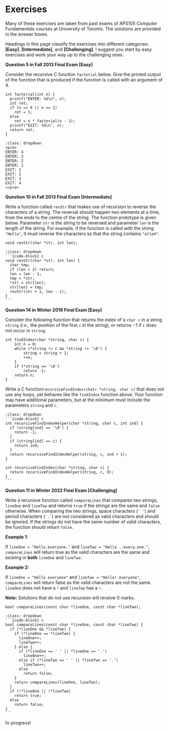 # Exercises

Many of these exercises are taken from past exams of APS105 Computer Fundamentals courses at University of Toronto. The solutions are provided in the answer boxes.

Headings in this page classify the exercises into different categories: **[Easy]**, **[Intermediate]**, and **[Challenging]**. I suggest you start by easy exercises and work your way up to the challenging ones.

**Question 5 in Fall 2013 Final Exam [Easy]**

Consider the recursive C function `factorial` below. Give the printed output of the function that is
produced if the function is called with an argument of 4.

```{code-block} c
int factorial(int n) {
  printf("ENTER: %d\n", n);
  int ret;
  if (n == 0 || n == 1)
    ret = 1;
  else
    ret = n * factorial(n - 1);
  printf("EXIT: %d\n", n);
  return ret;
}
```

````{admonition} Answer
:class: dropdown
<pre>
ENTER: 4
ENTER: 3
ENTER: 2
ENTER: 1
EXIT: 1
EXIT: 2
EXIT: 3
EXIT: 4
</pre>
````

**Question 10 in Fall 2013 Final Exam [Intermediate]**

Write a function called `revStr` that makes use of recursion to reverse the characters of a string. The reversal should happen two elements at a time, from the ends to the centre of the string. The function prototype is given below. Parameter `str` is the string to be reversed and parameter `len` is the length of the string. For example, if the function is called with the string `"Hello"`, it must reverse the characters so that the string contains `"olleH"`.

```{code-block} c
void revStr(char *str, int len);
```

````{admonition} Answer
:class: dropdown
```{code-block} c
void revStr(char *str, int len) {
  char tmp;
  if (len < 2) return;
  len = len - 1;
  tmp = *str;
  *str = str[len];
  str[len] = tmp;
  revStr(str + 1, len - 1);
}
```
````



**Question 14 in Winter 2018 Final Exam [Easy]**

Consider the following function that returns the index of a `char c` in a string `string` (*i.e.,* the position of the first `c` in the string), or returns $-1$ if `c` does not occur in `string`.

```{code-block} c
int findIndex(char *string, char c) {
    int n = 0;
    while (*string != c && *string != '\0') {
        string = string + 1;
        ++n;
    }
    if (*string == '\0')
        return -1;
    return n;
}
```

Write a C function`recursiveFindIndex(chatr *string, char c)` that does not use any loops, yet behaves like the `findIndex` function above. Your function may have additional parameters, but at the minimum must include the parameters `string` and `c`.

````{admonition} Answer
:class: dropdown
```{code-block} c 
int recursiveFindIndexHelper(char *string, char c, int ind) {
  if (string[ind] == '\0') {
    return -1;
  }
  if (string[ind] == c) {
    return ind;
  }
  return recursiveFindIndexHelper(string, c, ind + 1);
}

int recursiveFindIndex(char *string, char c) {
  return recursiveFindIndexHelper(string, c, 0);
}
```
````

**Question 11 in Winter 2022 Final Exam [Challenging]**

Write a recursive function called `compareLines` that compares two strings, `lineOne` and `lineTwo` and returns `true` if the strings are the same and `false` otherwise. When comparing the two strings, space characters (`' '`) and period characters (`'.'`) are not considered as valid characters and should be ignored. If the strings do not have the same number of valid characters, the function should return `false`.


**Example 1:**

If `lineOne = "Hello.everyone."` and `lineTwo = "Hello ..every.one."`, `compareLines` will return true as the valid characters are the same and existing in **both** `lineOne` and `lineTwo`.


**Example 2:**

If `lineOne = "Hello everyone"` and `lineTwo = "Hello! everyone"`, `compareLines` will return false as the valid characters are not the same. `lineOne` does not have a `!` and `lineTwo` has a `!`.


**Note:** Solutions that do not use recursion will receive 0 marks.

```{code-block} c
bool compareLines(const char *lineOne, const char *lineTwo);
```

````{admonition} Answer
:class: dropdown
```{code-block} c
bool compareLines(const char *lineOne, const char *lineTwo) {
  if (*lineOne && *lineTwo) {
    if (*lineOne == *lineTwo) {
      lineOne++;
      lineTwo++;
    } else {
      if (*lineOne == ' ' || *lineOne == '.')
        lineOne++;
      else if (*lineTwo == ' ' || *lineTwo == '.')
        lineTwo++;
      else
        return false;
    }
    return compareLines(lineOne, lineTwo);
  }
  if (!*lineOne || !*lineTwo)
    return true;
  else
    return false;
}
```
````

In-progress!